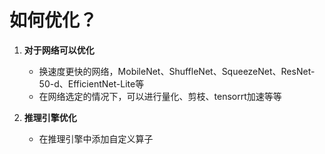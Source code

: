 # 如何优化？

1. **对于网络可以优化**

   - 换速度更快的网络，MobileNet、ShuffleNet、SqueezeNet、ResNet-50-d、EfficientNet-Lite等
   - 在网络选定的情况下，可以进行量化、剪枝、tensorrt加速等等

   

2. **推理引擎优化**

   - 在推理引擎中添加自定义算子





